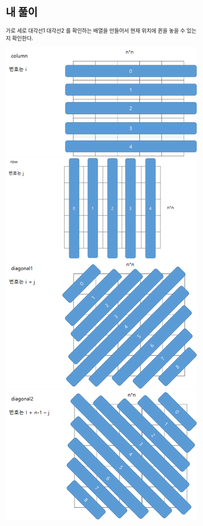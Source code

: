 <!-- @format -->

# 내 풀이

가로 세로 대각선1 대각선2 를 확인하는 배열을 만들어서
현재 위치에 퀸을 놓을 수 있는지 확인한다.

![column](column.png)
![row](row.png)
![diagonal1](diagonal1.png)
![diagonal2](diagonal2.png)
